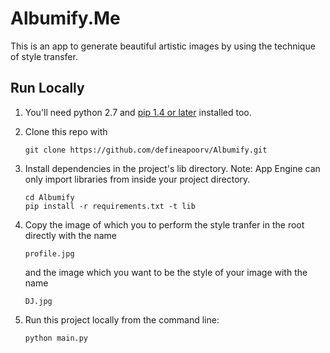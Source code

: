 # Albumify.Me

This is an app to generate beautiful artistic images by using the technique of style transfer.




## Run Locally
1. You'll need python 2.7 and [pip 1.4 or later](http://www.pip-installer.org/en/latest/installing.html) installed too.

2. Clone this repo with

   ```
   git clone https://github.com/defineapoorv/Albumify.git
   ```
3. Install dependencies in the project's lib directory.
   Note: App Engine can only import libraries from inside your project directory.

   ```
   cd Albumify
   pip install -r requirements.txt -t lib
   ```

4. Copy the image of which you to perform the style tranfer in the root directly with the name
   ```
   profile.jpg
   ```
   and the image which you want to be the style of your image with the name
   ```
   DJ.jpg
   ```


4. Run this project locally from the command line:

   ```
   python main.py
   ```


